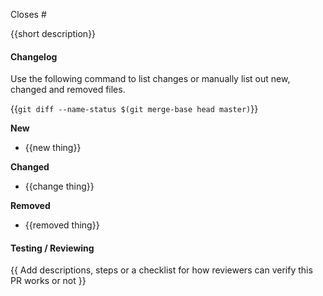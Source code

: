 Closes #

{{short description}}

#### Changelog

Use the following command to list changes or manually list out new, changed and
removed files.

{{`git diff --name-status $(git merge-base head master)`}}

**New**

- {{new thing}}

**Changed**

- {{change thing}}

**Removed**

- {{removed thing}}

#### Testing / Reviewing

{{ Add descriptions, steps or a checklist for how reviewers can verify this PR works or not }}

